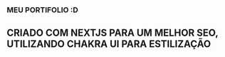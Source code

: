 ### MEU PORTIFOLIO :D

## CRIADO COM NEXTJS PARA UM MELHOR SEO, UTILIZANDO CHAKRA UI PARA ESTILIZAÇÃO  